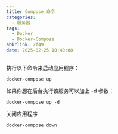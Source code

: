 ```yaml
---
title: Compose 命令
categories:
  - 服务器
tags:
  - Docker
  - Docker-Compose
abbrlink: 2f49
date: 2025-02-25 10:40:00
---
```


执行以下命令来启动应用程序：

```
docker-compose up
```

如果你想在后台执行该服务可以加上 -d 参数：

```
docker-compose up -d
```

关闭应用程序

```bash
docker-compose down
```
